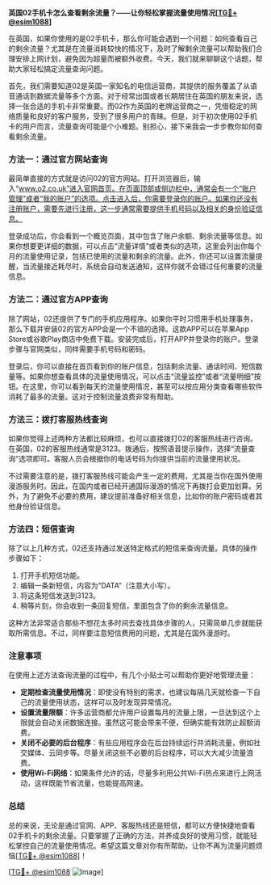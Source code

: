 **英国02手机卡怎么查看剩余流量？——让你轻松掌握流量使用情况[[TG💪+ @esim1088](https://t.me/s/esim1088)]**

在英国，如果你使用的是02手机卡，那么你可能会遇到一个问题：如何查看自己的剩余流量？尤其是在流量消耗较快的情况下，及时了解剩余流量可以帮助我们合理安排上网计划，避免因为超量而被额外收费。今天，我们就来聊聊这个话题，帮助大家轻松搞定流量查询问题。

首先，我们需要知道02是英国一家知名的电信运营商，其提供的服务覆盖了从语音通话到数据流量等多个方面。对于经常出国或者长期居住在英国的朋友来说，选择一张合适的手机卡非常重要。而02作为英国的老牌运营商之一，凭借稳定的网络质量和良好的客户服务，受到了很多用户的青睐。但是，对于初次使用02手机卡的用户而言，流量查询可能是个小难题。别担心，接下来我会一步步教你如何查看剩余流量。

### 方法一：通过官方网站查询

最简单直接的方式就是访问02的官方网站。打开浏览器后，输入“www.o2.co.uk”进入官网首页。在页面顶部或侧边栏中，通常会有一个“账户管理”或者“我的账户”的选项。点击进入后，你需要登录你的账户。如果你还没有注册账户，需要先进行注册，这一步通常需要提供手机号码以及相关的身份验证信息。

登录成功后，你会看到一个概览页面，其中包含了账户余额、剩余流量等信息。如果你想要更详细的数据，可以点击“流量详情”或者类似的选项，这里会列出你每个月的流量使用记录，包括已使用的流量和剩余的流量。此外，你还可以设置流量提醒，当流量接近耗尽时，系统会自动发送通知，这样你就不会错过任何重要的流量信息。

### 方法二：通过官方APP查询

除了网站，02还提供了专门的手机应用程序。如果你平时习惯用手机处理事务，那么下载并安装02的官方APP会是一个不错的选择。这款APP可以在苹果App Store或谷歌Play商店中免费下载。安装完成后，打开APP并登录你的账户。登录步骤与官网类似，同样需要手机号码和密码。

登录后，你可以直接在首页看到你的账户信息，包括剩余流量、通话时间、短信数量等。如果你想查看具体的流量使用情况，可以点击“流量监控”或者“流量明细”按钮。在这里，你可以看到每天的流量使用情况，甚至可以按应用分类查看哪些软件消耗了最多的流量。这对于控制流量浪费非常有帮助。

### 方法三：拨打客服热线查询

如果你觉得上述两种方法都比较麻烦，也可以直接拨打02的客服热线进行咨询。在英国，02的客服热线通常是3123。拨通后，按照语音提示操作，选择“流量查询”选项即可。客服人员会根据你的电话号码为你提供当前的流量使用状况。

不过需要注意的是，拨打客服热线可能会产生一定的费用，尤其是当你在国外使用漫游服务时。因此，在国内或者已经开通国际漫游的情况下再拨打会更加划算。另外，为了避免不必要的费用，建议提前准备好相关信息，比如你的账户密码或者其他身份验证信息。

### 方法四：短信查询

除了以上几种方式，02还支持通过发送特定格式的短信来查询流量。具体的操作步骤如下：

1. 打开手机短信功能。
2. 编辑一条新短信，内容为“DATA”（注意大小写）。
3. 将这条短信发送到3123。
4. 稍等片刻，你会收到一条回复短信，里面包含了你的剩余流量信息。

这种方法非常适合那些不想花太多时间去查找具体步骤的人，只需简单几步就能获取所需信息。不过，同样要注意短信费用的问题，尤其是在国外漫游时。

### 注意事项

在使用上述方法查询流量的过程中，有几个小贴士可以帮助你更好地管理流量：

- **定期检查流量使用情况**：即使没有特别的需求，也建议每隔几天就检查一下自己的流量使用状态，这样可以及时发现异常情况。
- **设置流量限额**：许多运营商都允许用户设置每月的流量上限，一旦达到这个上限就会自动关闭数据连接。虽然这可能会带来不便，但确实能有效防止超额消费。
- **关闭不必要的后台程序**：有些应用程序会在后台持续运行并消耗流量，例如社交媒体、云同步等。尽量关闭这些不必要的后台程序，可以大大减少流量浪费。
- **使用Wi-Fi网络**：如果条件允许的话，尽量多利用公共Wi-Fi热点来进行上网活动，这样既能节省流量，也能提高网速。

### 总结

总的来说，无论是通过官网、APP、客服热线还是短信，都可以方便快捷地查看02手机卡的剩余流量。只要掌握了正确的方法，并养成良好的使用习惯，就能轻松掌控自己的流量使用情况。希望这篇文章对你有所帮助，让你不再为流量问题烦恼[[TG💪+ @esim1088](https://t.me/s/esim1088)]！

[[TG💪+ @esim1088](https://t.me/s/esim1088) ![Image](https://i.postimg.cc/4NQfJmqS/Snipaste-2025-05-13-00-14-12.png)]